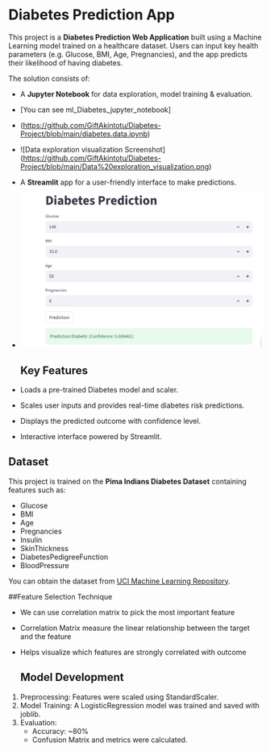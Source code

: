 # Diabetes Prediction App

This project is a **Diabetes Prediction Web Application** built using a Machine Learning model trained on a healthcare dataset. Users can input key health parameters (e.g. Glucose, BMI, Age, Pregnancies), and the app predicts their likelihood of having diabetes.

The solution consists of:
- A **Jupyter Notebook** for data exploration, model training & evaluation.
- [You can see ml_Diabetes_jupyter_notebook]
- (https://github.com/GiftAkintotu/Diabetes-Project/blob/main/diabetes.data.ipynb)
- ![Data exploration visualization Screenshot]
  (https://github.com/GiftAkintotu/Diabetes-Project/blob/main/Data%20exploration_visualization.png)

- A **Streamlit** app for a user-friendly interface to make predictions.
- ![App Screenshot](https://github.com/GiftAkintotu/Diabetes-Project/blob/main/Screenshot%20of%20diabetes%20app.png)


  ## Key Features
- Loads a pre-trained Diabetes model and scaler.
- Scales user inputs and provides real-time diabetes risk predictions.
- Displays the predicted outcome with confidence level.
- Interactive interface powered by Streamlit.

## Dataset
This project is trained on the **Pima Indians Diabetes Dataset** containing features such as:
- Glucose
- BMI
- Age
- Pregnancies
- Insulin
- SkinThickness
- DiabetesPedigreeFunction
- BloodPressure

You can obtain the dataset from [UCI Machine Learning Repository](https://www.kaggle.com/datasets/uciml/pima-indians-diabetes-database?select=diabetes.csv).

##Feature Selection Technique
- We can use correlation matrix to pick the most important feature
- Correlation Matrix measure the linear relationship between the target and the feature
- Helps visualize which features are strongly correlated with outcome

  ## Model Development
1. Preprocessing: Features were scaled using StandardScaler.
2. Model Training: A LogisticRegression model was trained and saved with joblib.
3. Evaluation:
   - Accuracy: ~80%
   - Confusion Matrix and metrics were calculated.
